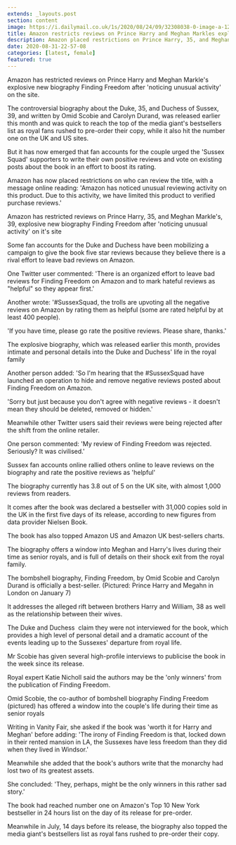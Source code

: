 ```yaml
---
extends: _layouts.post
section: content
image: https://i.dailymail.co.uk/1s/2020/08/24/09/32308038-0-image-a-12_1598256370796.jpg 
title: Amazon restricts reviews on Prince Harry and Meghan Markles explosive new biography 
description: Amazon placed restrictions on Prince Harry, 35, and Meghan Markles, 39, biography about their departure from life in the British royal family after noticing unusual reviewing activity. 
date: 2020-08-31-22-57-08 
categories: [latest, female] 
featured: true 
--- 
```

Amazon has restricted reviews on Prince Harry and Meghan Markle's explosive new biography Finding Freedom after 'noticing unusual activity' on the site.

The controversial biography about the Duke, 35, and Duchess of Sussex, 39, and written by Omid Scobie and Carolyn Durand, was released earlier this month and was quick to reach the top of the media giant's bestsellers list as royal fans rushed to pre-order their copy, while it also hit the number one on the UK and US sites.    

But it has now emerged that fan accounts for the couple urged the 'Sussex Squad' supporters to write their own positive reviews and vote on existing posts about the book in an effort to boost its rating. 

Amazon has now placed restrictions on who can review the title, with a message online reading: 'Amazon has noticed unusual reviewing activity on this product. Due to this activity, we have limited this product to verified purchase reviews.' 

Amazon has restricted reviews on Prince Harry, 35, and Meghan Markle's, 39, explosive new biography Finding Freedom after 'noticing unusual activity' on it's site 

Some fan accounts for the Duke and Duchess have been mobilizing a campaign to give the book five star reviews because they believe there is a rival effort to leave bad reviews on Amazon.

One Twitter user commented: 'There is an organized effort to leave bad reviews for Finding Freedom on Amazon and to mark hateful reviews as "helpful" so they appear first.' 

Another wrote: '#SussexSquad, the trolls are upvoting all the negative reviews on Amazon by rating them as helpful (some are rated helpful by at least 400 people). 

'If you have time, please go rate the positive reviews. Please share, thanks.'

The explosive biography, which was released earlier this month, provides intimate and personal details into the Duke and Duchess' life in the royal family 

Another person added: 'So I'm hearing that the #SussexSquad have launched an operation to hide and remove negative reviews posted about Finding Freedom on Amazon.

'Sorry but just because you don't agree with negative reviews - it doesn't mean they should be deleted, removed or hidden.'

Meanwhile other Twitter users said their reviews were being rejected after the shift from the online retailer.

One person commented: 'My review of Finding Freedom was rejected. Seriously? It was civilised.'





Sussex fan accounts online rallied others online to leave reviews on the biography and rate the positive reviews as 'helpful' 

The biography currently has 3.8 out of 5 on the UK site, with almost 1,000 reviews from readers. 

It comes after the book was declared a bestseller with 31,000 copies sold in the UK in the first five days of its release, according to new figures from data provider Nielsen Book.

The book has also topped Amazon US and Amazon UK best-sellers charts. 

The biography offers a window into Meghan and Harry's lives during their time as senior royals, and is full of details on their shock exit from the royal family. 

The bombshell biography, Finding Freedom, by Omid Scobie and Carolyn Durand is officially a best-seller. (Pictured: Prince Harry and Megahn in London on January 7)

It addresses the alleged rift between brothers Harry and William, 38 as well as the relationship between their wives. 

The Duke and Duchess  claim they were not interviewed for the book, which provides a high level of personal detail and a dramatic account of the events leading up to the Sussexes' departure from royal life.  

Mr Scobie has given several high-profile interviews to publicise the book in the week since its release. 

Royal expert Katie Nicholl said the authors may be the 'only winners' from the publication of Finding Freedom.

Omid Scobie, the co-author of bombshell biography Finding Freedom (pictured) has offered a window into the couple's life during their time as senior royals

Writing in Vanity Fair, she asked if the book was 'worth it for Harry and Meghan' before adding: 'The irony of Finding Freedom is that, locked down in their rented mansion in LA, the Sussexes have less freedom than they did when they lived in Windsor.'

Meanwhile she added that the book's authors write that the monarchy had lost two of its greatest assets. 

She concluded: 'They, perhaps, might be the only winners in this rather sad story.'

The book had reached number one on Amazon's Top 10 New York bestseller in 24 hours list on the day of its release for pre-order.  

Meanwhile in July, 14 days before its release, the biography also topped the media giant's bestsellers list as royal fans rushed to pre-order their copy. 

